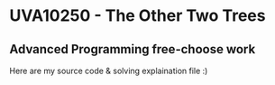 # UVA10250 - The Other Two Trees
## Advanced Programming free-choose work

Here are my source code & solving explaination file :)
